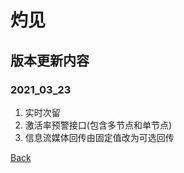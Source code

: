 # 灼见
## 版本更新内容
### 2021_03_23
1. 实时次留
2. 激活率预警接口(包含多节点和单节点)
3. 信息流媒体回传由固定值改为可选回传

[Back](../README.md)